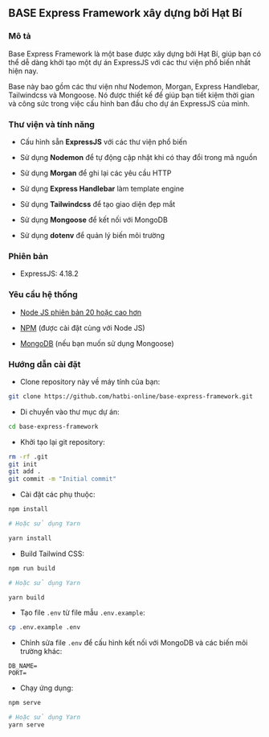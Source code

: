 ## BASE Express Framework xây dựng bởi Hạt Bí

### Mô tả

Base Express Framework là một base được xây dựng bởi Hạt Bí, giúp bạn có thể dễ dàng khởi tạo một dự án ExpressJS với các thư viện phổ biến nhất hiện nay.

Base này bao gồm các thư viện như Nodemon, Morgan, Express Handlebar, Tailwindcss và Mongoose. Nó được thiết kế để giúp bạn tiết kiệm thời gian và công sức trong việc cấu hình ban đầu cho dự án ExpressJS của mình.

### Thư viện và tính năng

- Cấu hình sẵn **ExpressJS** với các thư viện phổ biến

- Sử dụng **Nodemon** để tự động cập nhật khi có thay đổi trong mã nguồn

- Sử dụng **Morgan** để ghi lại các yêu cầu HTTP

- Sử dụng **Express Handlebar** làm template engine

- Sử dụng **Tailwindcss** để tạo giao diện đẹp mắt

- Sử dụng **Mongoose** để kết nối với MongoDB

- Sử dụng **dotenv** để quản lý biến môi trường

### Phiên bản

- ExpressJS: 4.18.2

### Yêu cầu hệ thống

- [Node JS phiên bản 20 hoặc cao hơn](https://nodejs.org)

- [NPM](https://www.npmjs.com) (được cài đặt cùng với Node JS)

- [MongoDB](https://www.mongodb.com) (nếu bạn muốn sử dụng Mongoose)

### Hướng dẫn cài đặt

- Clone repository này về máy tính của bạn:

```bash
git clone https://github.com/hatbi-online/base-express-framework.git
```

- Di chuyển vào thư mục dự án:

```bash
cd base-express-framework
```

- Khởi tạo lại git repository:

```bash
rm -rf .git
git init
git add .
git commit -m "Initial commit"
```

- Cài đặt các phụ thuộc:

```bash
npm install

# Hoặc sử dụng Yarn

yarn install
```

- Build Tailwind CSS:

```bash
npm run build

# Hoặc sử dụng Yarn

yarn build
```

- Tạo file `.env` từ file mẫu `.env.example`:

```bash
cp .env.example .env
```

- Chỉnh sửa file `.env` để cấu hình kết nối với MongoDB và các biến môi trường khác:

```env
DB_NAME=
PORT=
```

- Chạy ứng dụng:

```bash
npm serve

# Hoặc sử dụng Yarn
yarn serve
```

